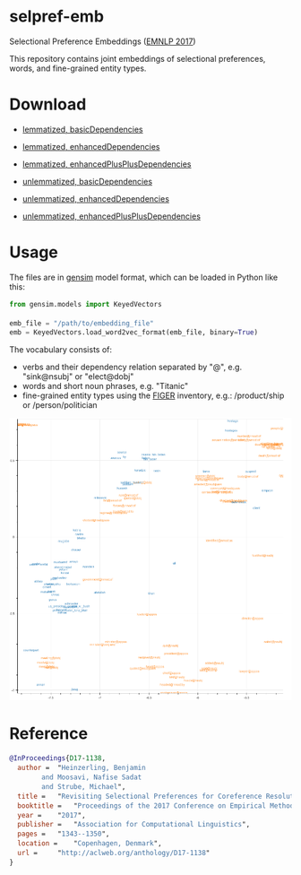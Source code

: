 # selpref-emb
Selectional Preference Embeddings ([EMNLP 2017](http://aclweb.org/anthology/D17-1138))

This repository contains joint embeddings of selectional preferences, words, and fine-grained entity types.

# Download

* [lemmatized, basicDependencies](https://drive.google.com/open?id=0B5Gn0zIax9GPZGRMZUVFYUZkR2s)
* [lemmatized, enhancedDependencies](https://drive.google.com/open?id=0B5Gn0zIax9GPTkF0dmswNEttQXM)
* [lemmatized, enhancedPlusPlusDependencies](https://drive.google.com/open?id=0B5Gn0zIax9GPc2xoNWxSaUZpVkU)

* [unlemmatized, basicDependencies](https://drive.google.com/open?id=0B5Gn0zIax9GPVEFEbXRTaHR1b28)
* [unlemmatized, enhancedDependencies](https://drive.google.com/open?id=0B5Gn0zIax9GPZkc0U21oRmpsTEE)
* [unlemmatized, enhancedPlusPlusDependencies](https://drive.google.com/open?id=0B5Gn0zIax9GPcmt3Zm52UWJMQWM)

# Usage

The files are in [gensim](https://github.com/RaRe-Technologies/gensim) model format, which can be loaded in Python like this:

```python
from gensim.models import KeyedVectors

emb_file = "/path/to/embedding_file"
emb = KeyedVectors.load_word2vec_format(emb_file, binary=True)
```

The vocabulary consists of:

- verbs and their dependency relation separated by "@", e.g. "sink@nsubj" or "elect@dobj"
- words and short noun phrases, e.g. "Titanic"
- fine-grained entity types using the [FIGER](http://aiweb.cs.washington.edu/ai/pubs/ling-aaai12.pdf) inventory, e.g.: /product/ship or /person/politician

![UMAP visualization](umap_visualization.png)

# Reference

```bibtex
@InProceedings{D17-1138,
  author = 	"Heinzerling, Benjamin
		and Moosavi, Nafise Sadat
		and Strube, Michael",
  title = 	"Revisiting Selectional Preferences for Coreference Resolution",
  booktitle = 	"Proceedings of the 2017 Conference on Empirical Methods in Natural Language Processing",
  year = 	"2017",
  publisher = 	"Association for Computational Linguistics",
  pages = 	"1343--1350",
  location = 	"Copenhagen, Denmark",
  url = 	"http://aclweb.org/anthology/D17-1138"
}
```
